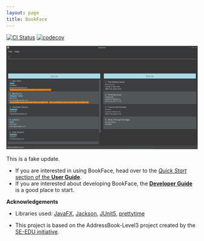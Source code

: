 ```yaml
---
layout: page
title: BookFace
---
```


[![CI Status](https://github.com/AY2223S1-CS2103-F14-4/tp/workflows/Java%20CI/badge.svg)](https://github.com/AY2223S1-CS2103-F14-4/tp/actions)
[![codecov](https://codecov.io/gh/AY2223S1-CS2103-F14-4/tp/branch/master/graph/badge.svg?token=OEJZHHR2YH)](https://codecov.io/gh/AY2223S1-CS2103-F14-4/tp)

![Ui](images/Ui.png)

[//]: # (@@author parth-io-reused)

This is a fake update.

[//]: # (@@author)

* If you are interested in using BookFace, head over to the [_Quick Start_ section of the **User Guide**](UserGuide.html#quick-start).
* If you are interested about developing BookFace, the [**Developer Guide**](DeveloperGuide.html) is a good place to start.


**Acknowledgements**

* Libraries used: [JavaFX](https://openjfx.io/), [Jackson](https://github.com/FasterXML/jackson), [JUnit5](https://github.com/junit-team/junit5), [prettytime](https://github.com/ocpsoft/prettytime)

* This project is based on the AddressBook-Level3 project created by the [SE-EDU initiative](https://se-education.org).
